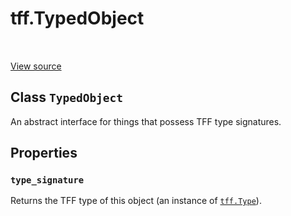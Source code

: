 <div itemscope itemtype="http://developers.google.com/ReferenceObject">
<meta itemprop="name" content="tff.TypedObject" />
<meta itemprop="path" content="Stable" />
<meta itemprop="property" content="type_signature"/>
</div>

# tff.TypedObject

<table class="tfo-notebook-buttons tfo-api" align="left">
</table>

<a target="_blank" href="http://github.com/tensorflow/federated/tree/master/tensorflow_federated/python/core/api/typed_object.py">View
source</a>

## Class `TypedObject`

An abstract interface for things that possess TFF type signatures.

<!-- Placeholder for "Used in" -->

## Properties

<h3 id="type_signature"><code>type_signature</code></h3>

Returns the TFF type of this object (an instance of
<a href="../tff/Type.md"><code>tff.Type</code></a>).
